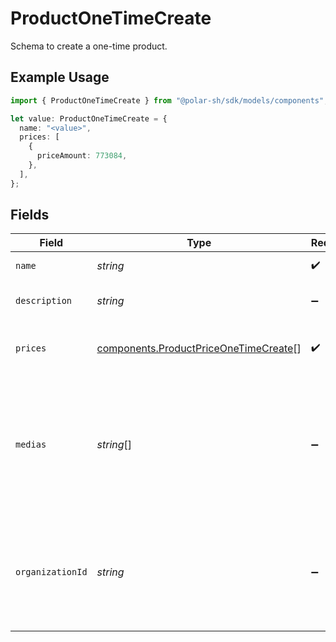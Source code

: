 # ProductOneTimeCreate

Schema to create a one-time product.

## Example Usage

```typescript
import { ProductOneTimeCreate } from "@polar-sh/sdk/models/components";

let value: ProductOneTimeCreate = {
  name: "<value>",
  prices: [
    {
      priceAmount: 773084,
    },
  ],
};
```

## Fields

| Field                                                                                                                       | Type                                                                                                                        | Required                                                                                                                    | Description                                                                                                                 |
| --------------------------------------------------------------------------------------------------------------------------- | --------------------------------------------------------------------------------------------------------------------------- | --------------------------------------------------------------------------------------------------------------------------- | --------------------------------------------------------------------------------------------------------------------------- |
| `name`                                                                                                                      | *string*                                                                                                                    | :heavy_check_mark:                                                                                                          | The name of the product.                                                                                                    |
| `description`                                                                                                               | *string*                                                                                                                    | :heavy_minus_sign:                                                                                                          | The description of the product.                                                                                             |
| `prices`                                                                                                                    | [components.ProductPriceOneTimeCreate](../../models/components/productpriceonetimecreate.md)[]                              | :heavy_check_mark:                                                                                                          | List of available prices for this product.                                                                                  |
| `medias`                                                                                                                    | *string*[]                                                                                                                  | :heavy_minus_sign:                                                                                                          | List of file IDs. Each one must be on the same organization as the product, of type `product_media` and correctly uploaded. |
| `organizationId`                                                                                                            | *string*                                                                                                                    | :heavy_minus_sign:                                                                                                          | The ID of the organization owning the product. **Required unless you use an organization token.**                           |